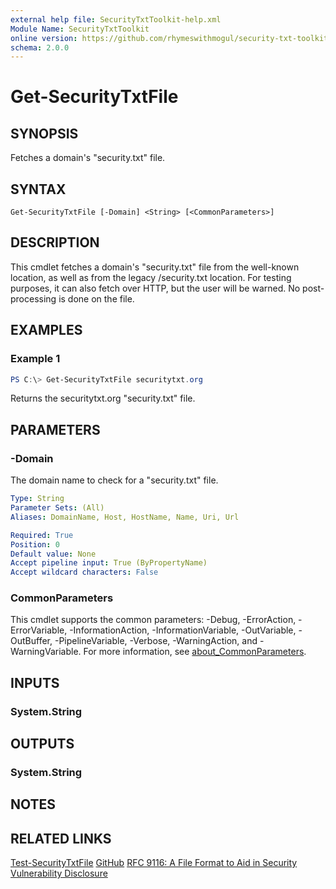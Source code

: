 ```yaml
---
external help file: SecurityTxtToolkit-help.xml
Module Name: SecurityTxtToolkit
online version: https://github.com/rhymeswithmogul/security-txt-toolkit/blob/main/man/en-US/Get-SecurityTxtFile.md
schema: 2.0.0
---
```


# Get-SecurityTxtFile

## SYNOPSIS
Fetches a domain's "security.txt" file.

## SYNTAX

```
Get-SecurityTxtFile [-Domain] <String> [<CommonParameters>]
```

## DESCRIPTION
This cmdlet fetches a domain's "security.txt" file from the well-known location, as well as from the legacy /security.txt location.  For testing purposes, it can also fetch over HTTP, but the user will be warned.  No post-processing is done on the file.

## EXAMPLES

### Example 1
```powershell
PS C:\> Get-SecurityTxtFile securitytxt.org
```

Returns the securitytxt.org "security.txt" file.

## PARAMETERS

### -Domain
The domain name to check for a "security.txt" file.

```yaml
Type: String
Parameter Sets: (All)
Aliases: DomainName, Host, HostName, Name, Uri, Url

Required: True
Position: 0
Default value: None
Accept pipeline input: True (ByPropertyName)
Accept wildcard characters: False
```

### CommonParameters
This cmdlet supports the common parameters: -Debug, -ErrorAction, -ErrorVariable, -InformationAction, -InformationVariable, -OutVariable, -OutBuffer, -PipelineVariable, -Verbose, -WarningAction, and -WarningVariable. For more information, see [about_CommonParameters](http://go.microsoft.com/fwlink/?LinkID=113216).

## INPUTS

### System.String
## OUTPUTS

### System.String
## NOTES

## RELATED LINKS

[Test-SecurityTxtFile](Test-SecurityTxtFile)
[GitHub](https://github.com/rhymeswithmogul/security-txt-toolkit)
[RFC 9116: A File Format to Aid in Security Vulnerability Disclosure](https://www.rfc-editor.org/rfc/rfc9116)